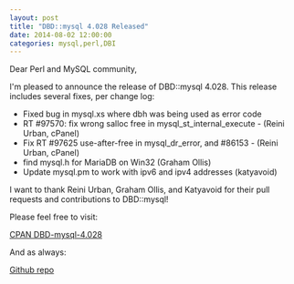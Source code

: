 ```yaml
---
layout: post
title: "DBD::mysql 4.028 Released"
date: 2014-08-02 12:00:00
categories: mysql,perl,DBI 
---
```


Dear Perl and MySQL community,

I'm pleased to announce the release of DBD::mysql 4.028. This release includes several fixes, per change log:

* Fixed bug in mysql.xs where dbh was being used as error code
* RT #97570: fix wrong salloc free in mysql_st_internal_execute - (Reini Urban, cPanel)
* Fix RT #97625 use-after-free in mysql_dr_error, and #86153 - (Reini Urban, cPanel)
* find mysql.h for MariaDB on Win32 (Graham Ollis)
* Update mysql.pm to work with ipv6 and ipv4 addresses (katyavoid)

I want to thank Reini Urban, Graham Ollis, and Katyavoid for their pull requests and contributions to DBD::mysql!

Please feel free to visit:

[CPAN DBD-mysql-4.028](http://search.cpan.org/~capttofu/DBD-mysql-4.028/)

And as always:

[Github repo](https://github.com/perl5-dbi/DBD-mysql.git)
